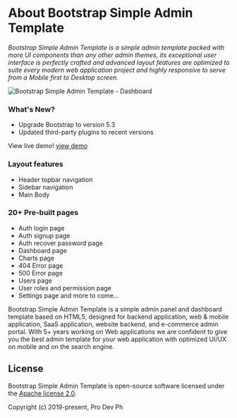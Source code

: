 # About Bootstrap Simple Admin Template
*Bootstrap Simple Admin Template is a simple admin template packed with more UI components than any other admin themes, its exceptional user interface is perfectly crafted and advanced layout features are optimized to suite every modern web application project and highly responsive to serve from a Mobile first to Desktop screen.* 

![Bootstrap Simple Admin Template - Dashboard](https://i.postimg.cc/xjG9yLNw/bootstrap-simple-admin-template.png)

### What's New?
- Upgrade Bootstrap to version 5.3
- Updated third-party plugins to recent versions

View live demo!
[view demo](https://pro-dev-ph.github.io/bootstrap-simple-admin-template/)

### Layout features
- Header topbar navigation
- Sidebar navigation
- Main Body

### 20+ Pre-built pages
- Auth login page
- Auth signup page
- Auth recover password page
- Dashboard page
- Charts page 
- 404 Error page
- 500 Error page
- Users page
- User roles and permission page
- Settings page and more to come…


Bootstrap Simple Admin Template is a simple admin panel and dashboard template based on HTML5, designed for backend application, web & mobile application, SaaS application, website backend, and e-commerce admin portal. With 5+ years working on Web applications we are confident to give you the best admin template for your web application with optimized UI/UX on mobile and on the search engine.


## License

Bootstrap Simple Admin Template is open-source software licensed under the [Apache license 2.0](http://www.apache.org/licenses/LICENSE-2.0).

Copyright (c) 2019-present, Pro Dev Ph


